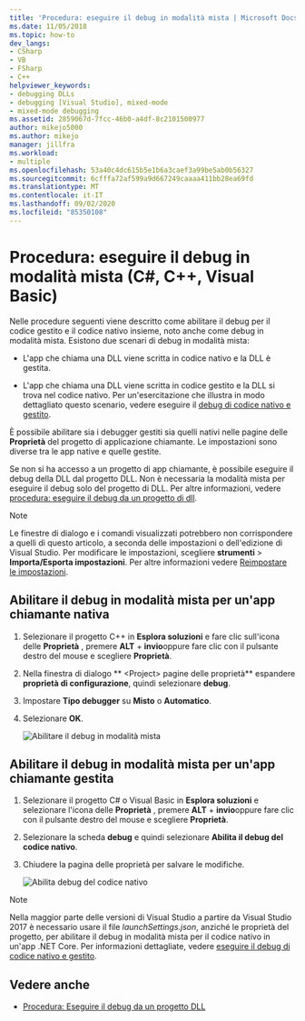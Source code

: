 ```yaml
---
title: 'Procedura: eseguire il debug in modalità mista | Microsoft Docs'
ms.date: 11/05/2018
ms.topic: how-to
dev_langs:
- CSharp
- VB
- FSharp
- C++
helpviewer_keywords:
- debugging DLLs
- debugging [Visual Studio], mixed-mode
- mixed-mode debugging
ms.assetid: 2859067d-7fcc-46b0-a4df-8c2101500977
author: mikejo5000
ms.author: mikejo
manager: jillfra
ms.workload:
- multiple
ms.openlocfilehash: 53a40c4dc615b5e1b6a3caef3a99be5ab0b56327
ms.sourcegitcommit: 6cfffa72af599a9d667249caaaa411bb28ea69fd
ms.translationtype: MT
ms.contentlocale: it-IT
ms.lasthandoff: 09/02/2020
ms.locfileid: "85350108"
---
```

# <a name="how-to-debug-in-mixed-mode-c-c-visual-basic"></a>Procedura: eseguire il debug in modalità mista (C#, C++, Visual Basic)

Nelle procedure seguenti viene descritto come abilitare il debug per il codice gestito e il codice nativo insieme, noto anche come debug in modalità mista. Esistono due scenari di debug in modalità mista:

- L'app che chiama una DLL viene scritta in codice nativo e la DLL è gestita.

- L'app che chiama una DLL viene scritta in codice gestito e la DLL si trova nel codice nativo. Per un'esercitazione che illustra in modo dettagliato questo scenario, vedere eseguire il [debug di codice nativo e gestito](../debugger/how-to-debug-managed-and-native-code.md).

È possibile abilitare sia i debugger gestiti sia quelli nativi nelle pagine delle **Proprietà** del progetto di applicazione chiamante. Le impostazioni sono diverse tra le app native e quelle gestite.

Se non si ha accesso a un progetto di app chiamante, è possibile eseguire il debug della DLL dal progetto DLL. Non è necessaria la modalità mista per eseguire il debug solo del progetto di DLL. Per altre informazioni, vedere [procedura: eseguire il debug da un progetto di dll](../debugger/how-to-debug-from-a-dll-project.md).

> [!NOTE]
> Le finestre di dialogo e i comandi visualizzati potrebbero non corrispondere a quelli di questo articolo, a seconda delle impostazioni o dell'edizione di Visual Studio. Per modificare le impostazioni, scegliere **strumenti**  >  **Importa/Esporta impostazioni**. Per altre informazioni vedere [Reimpostare le impostazioni](../ide/environment-settings.md#reset-settings).

## <a name="enable-mixed-mode-debugging-for-a-native-calling-app"></a>Abilitare il debug in modalità mista per un'app chiamante nativa

1. Selezionare il progetto C++ in **Esplora soluzioni** e fare clic sull'icona delle **Proprietà** , premere **ALT** + **invio**oppure fare clic con il pulsante destro del mouse e scegliere **Proprietà**.

1. Nella finestra di dialogo ** \<Project> pagine delle proprietà** espandere **proprietà di configurazione**, quindi selezionare **debug**.

1. Impostare **Tipo debugger** su **Misto** o **Automatico**.

1. Selezionare **OK**.

   ![Abilitare il debug in modalità mista](../debugger/media/dbg-mixed-mode-from-native.png "Abilitare il debug in modalità mista")

## <a name="enable-mixed-mode-debugging-for-a-managed-calling-app"></a>Abilitare il debug in modalità mista per un'app chiamante gestita

1. Selezionare il progetto C# o Visual Basic in **Esplora soluzioni** e selezionare l'icona delle **Proprietà** , premere **ALT** + **invio**oppure fare clic con il pulsante destro del mouse e scegliere **Proprietà**.

1. Selezionare la scheda **debug** e quindi selezionare **Abilita il debug del codice nativo**.

1. Chiudere la pagina delle proprietà per salvare le modifiche.

   ![Abilita debug del codice nativo](../debugger/media/dbg-mixed-mode-from-csharp.png "Abilita debug del codice nativo")

> [!NOTE]
> Nella maggior parte delle versioni di Visual Studio a partire da Visual Studio 2017 è necessario usare il file *launchSettings.json*, anziché le proprietà del progetto, per abilitare il debug in modalità mista per il codice nativo in un'app .NET Core. Per informazioni dettagliate, vedere [eseguire il debug di codice nativo e gestito](../debugger/how-to-debug-managed-and-native-code.md).

## <a name="see-also"></a>Vedere anche

- [Procedura: Eseguire il debug da un progetto DLL](../debugger/how-to-debug-from-a-dll-project.md)